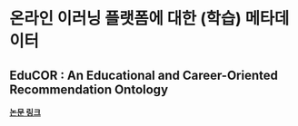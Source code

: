 # 온라인 이러닝 플랫폼에 대한 (학습) 메타데이터

## EduCOR : An Educational and Career-Oriented Recommendation Ontology
**[논문 링크](https://arxiv.org/abs/2107.05522)**
